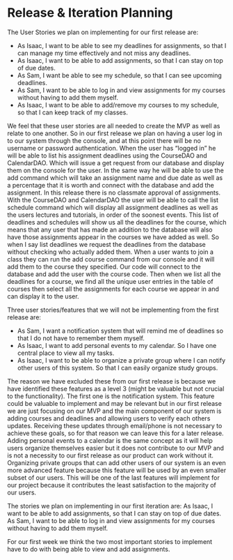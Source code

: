 # Release & Iteration Planning

The User Stories we plan on implementing for our first release are:

* As Isaac, I want to be able to see my deadlines for assignments, so that I can manage my time effectively and not miss any deadlines.
* As Isaac, I want to be able to add assignments, so that I can stay on top of due dates.
* As Sam, I want be able to see my schedule, so that I can see upcoming deadlines.
* As Sam, I want to be able to log in and view assignments for my courses without having to add them myself.
* As Isaac,  I want to be able to add/remove my courses  to my schedule, so that I can keep track of my classes.

We feel that these user stories are all needed to create the MVP as well as relate to one another.
So in our first release we plan on having a user log in to our system through the console, and at this point there will be no username or password authentication. When the user has “logged in” he will be able to list his assignment deadlines using the CourseDAO and CalendarDAO. Which will issue a get request from our database and display them on the console for the user. In the same way he will be able to use the add command which will take an assignment name and due date as well as a percentage that it is worth and connect with the database and add the assignment. In this release there is no classmate approval of assignments. With the CourseDAO and CalendarDAO the user will be able to call the list schedule command which will display all assignment deadlines as well as the users lectures and tutorials, in order of the soonest events. This list of deadlines and schedules will show us all the deadlines for the course, which means that any user that has made an addition to the database will also have those assignments appear in the courses we have added as well. So when I say list deadlines we request the deadlines from the database without checking who actually added them. When a user wants to join a class they can run the add course command from our console and it will add them to the course they specified. Our code will connect to the database and add the user with the course code. Then when we list all the deadlines for a course, we find all the unique user entries in the table of courses then select all the assignments for each course we appear in and can display it to the user. 

Three user stories/features that we will not be implementing from the first release are:

* As Sam, I want a notification system that will remind me of deadlines so that I do not have to remember them myself.
* As Isaac, I want to add personal events to my calendar. So I have one central place to view all my tasks.
* As Isaac, I want to be able to organize a private group where I can notify other users of this system. So that I can easily organize study groups.

The reason we have excluded these from our first release is because we have identified these features as a level 3 (might be valuable but not crucial to the functionality).
The first one is the notification system. This feature could be valuable to implement and may be relevant but in our first release we are just focusing on our MVP and the main component of our system is adding courses and deadlines and allowing users to verify each others updates. Receiving these updates through email/phone is not necessary to achieve these goals, so for that reason we can leave this for a later release.
Adding personal events to a calendar is the same concept as it will help users organize themselves easier but it does not contribute to our MVP and is not a necessity to our first release as our product can work without it.
Organizing private groups that can add other users of our system is an even more advanced feature because this feature will be used by an even smaller subset of our users. This will be one of the last features will implement for our project because it contributes the least satisfaction to the majority of our users.

The stories we plan on implementing in our first iteration are:
As Isaac, I want to be able to add assignments, so that I can stay on top of due dates.
As Sam, I want to be able to log in and view assignments for my courses without having to add them myself.

For our first week we think the two most important stories to implement have to do with being able to view and add assignments.
